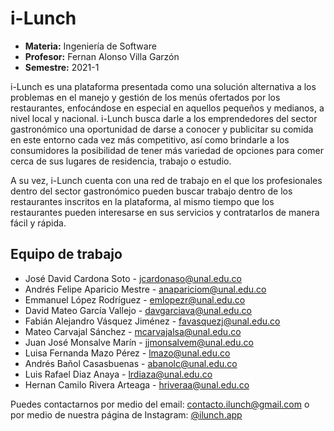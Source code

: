 # i-Lunch
- **Materia:** Ingeniería de Software
- **Profesor:** Fernan Alonso Villa Garzón
- **Semestre:** 2021-1

i-Lunch es una plataforma presentada como una solución alternativa a los problemas en el manejo y gestión de los menús ofertados por los restaurantes, enfocándose en especial en aquellos pequeños y medianos, a nivel local y nacional. i-Lunch busca darle a los emprendedores del sector gastronómico una oportunidad de darse a conocer y publicitar su comida en este entorno cada vez más competitivo, así como brindarle a los consumidores la posibilidad de tener más variedad de opciones para comer cerca de sus lugares de residencia, trabajo o estudio.

A su vez, i-Lunch cuenta con una red de trabajo en el que los profesionales dentro del sector gastronómico pueden buscar trabajo dentro de los restaurantes inscritos en la plataforma, al mismo tiempo que los restaurantes pueden interesarse en sus servicios y contratarlos de manera fácil y rápida.

## Equipo de trabajo
- José David Cardona Soto - [jcardonaso@unal.edu.co](mailto:jcardonaso@unal.edu.co)
- Andrés Felipe Aparicio Mestre - [anapariciom@unal.edu.co](mailto:anapariciom@unal.edu.co)
- Emmanuel López Rodríguez - [emlopezr@unal.edu.co](mailto:emlopezr@unal.edu.co)
- David Mateo García Vallejo - [davgarciava@unal.edu.co](mailto:davgarciava@unal.edu.co)
- Fabián Alejandro Vásquez Jiménez - [favasquezj@unal.edu.co](mailto:favasquezj@unal.edu.co)
- Mateo Carvajal Sánchez - [mcarvajalsa@unal.edu.co](mailto:mcarvajalsa@unal.edu.co)
- Juan José Monsalve Marín - [jjmonsalvem@unal.edu.co](mailto:jjmonsalvem@unal.edu.co)
- Luisa Fernanda Mazo Pérez - [lmazo@unal.edu.co](mailto:lmazo@unal.edu.co)
- Andrés Bañol Casasbuenas - [abanolc@unal.edu.co](mailto:abanolc@unal.edu.co)
- Luis Rafael Diaz Anaya - [lrdiaza@unal.edu.co](mailto:lrdiaza@unal.edu.co)
- Hernan Camilo Rivera Arteaga  - [hriveraa@unal.edu.co](mailto:hriveraa@unal.edu.co)

Puedes contactarnos por medio del email: [contacto.ilunch@gmail.com](mailto:contacto.ilunch@gmail.com) o por medio de nuestra página de Instagram: [@ilunch.app](https://www.instagram.com/ilunch.app/)
